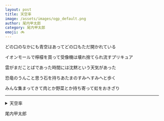 ```yaml
---
layout: post
title: 天空率
image: /assets/images/ogp_default.png
author: 尾内甲太郎
category: 尾内甲太郎
emoji: 🚲
---
```


<div class="tanka-area"><div class="tanka">
<p>どの口のなかにも青空はあってどの口もただ開かれている</p>

<p>イオンモールで檸檬を買って受像機は壊れ捨てられ流すプリキュア</p>

<p>雲がまだことばであった時間には沈黙という天気があった</p>

<p>恐竜のうんこと思う石を持ちあたまのすみへすみへと歩く</p>

<p>みんな集まってきて肉とか野菜とか持ち寄って虹をおきざり</p>

</div></div>

---

<details><summary>天空率</summary>
どの口のなかにも青空はあってどの口もただ開かれている<br/>
イオンモールで檸檬を買って受像機は壊れ捨てられ流すプリキュア<br/>
雲がまだことばであった時間には沈黙という天気があった<br/>
恐竜のうんこと思う石を持ちあたまのすみへすみへと歩く<br/>
みんな集まってきて肉とか野菜とか持ち寄って虹をおきざり<br/>
<br/>

</details>

尾内甲太郎
